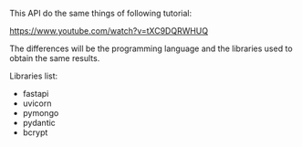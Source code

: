This API do the same things of following tutorial:

https://www.youtube.com/watch?v=tXC9DQRWHUQ

The differences will be the programming language and the libraries used to obtain the same results.

Libraries list:
- fastapi
- uvicorn
- pymongo
- pydantic
- bcrypt